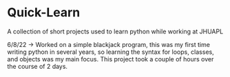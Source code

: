 # Quick-Learn
A collection of short projects used to learn python while working at JHUAPL

6/8/22 -> Worked on a simple blackjack program, this was my first time writing python in several years, so learning the syntax for loops, classes, and objects was my main focus. This project took a couple of hours over the course of 2 days.
